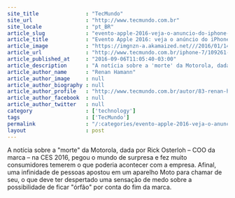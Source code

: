 ```yaml
---
site_title               : "TecMundo"
site_url                 : "http://www.tecmundo.com.br"
site_locale              : "pt_BR"
article_slug             : "evento-apple-2016-veja-o-anuncio-do-iphone-7-e-do-apple-watch-2-ao-vivo"
article_title            : "Evento Apple 2016: veja o anúncio do iPhone 7 e do Apple Watch 2 ao vivo"
article_image            : "https://imgnzn-a.akamaized.net///2016/01/14/14162328294332-t1200x480.jpg"
article_url              : "http://www.tecmundo.com.br/iphone-7/109261-evento-apple-2016-veja-anuncio-iphone-7-do-apple-watch-2-vivo.htm"
article_published_at     : "2016-09-06T11:05:40-03:00"
article_description      : "A notícia sobre a 'morte' da Motorola, dada por Rick Osterloh – COO da marca – na CES 2016, pegou o mundo de surpresa e fez muito consumidores temerem o que poderia acontecer com a empresa. Afinal, uma infinidade de pessoas apostou em um aparelho Moto para chamar de seu, o que deve ter despertado uma sensação de medo sobre a possibilidade de ficar 'órfão' por conta do fim da marca."
article_author_name      : "Renan Hamann"
article_author_image     : null
article_author_biography : null
article_author_profile   : "http://www.tecmundo.com.br/autor/83-renan-hamann/"
article_author_facebook  : null
article_author_twitter   : null
category                 : ['technology']
tags                     : ['TecMundo']
permalink                : "/:categories/evento-apple-2016-veja-o-anuncio-do-iphone-7-e-do-apple-watch-2-ao-vivo/"
layout                   : post
---
```


A notícia sobre a "morte" da Motorola, dada por Rick Osterloh – COO da marca – na CES 2016, pegou o mundo de surpresa e fez muito consumidores temerem o que poderia acontecer com a empresa. Afinal, uma infinidade de pessoas apostou em um aparelho Moto para chamar de seu, o que deve ter despertado uma sensação de medo sobre a possibilidade de ficar "órfão" por conta do fim da marca.

